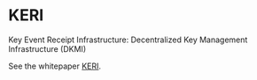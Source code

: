 # KERI
Key Event Receipt Infrastructure:  Decentralized Key Management Infrastructure (DKMI)


See the whitepaper  [KERI](https://github.com/reputage/KERI/blob/master/docs/KERI_WP_1.0.pdf). 

